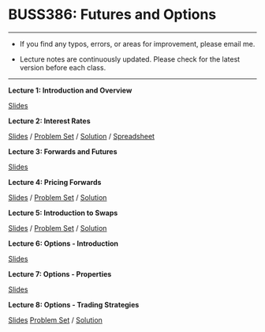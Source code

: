 # BUSS386: Futures and Options

---

- If you find any typos, errors, or areas for improvement, please email me.

- Lecture notes are continuously updated. Please check for the latest version before each class.

---


**Lecture 1: Introduction and Overview**

[Slides](https://chung-jiwoong.github.com/BUSS386/notes/01_Introduction/B386_Lec01_Introduction.pdf)
    
    

**Lecture 2: Interest Rates**

[Slides](https://chung-jiwoong.github.com/BUSS386/notes/02_Interest_Rate/B386_Lec02_Interest_Rate.pdf) / 
[Problem Set](https://chung-jiwoong.github.io/BUSS386/notes/02_Interest_Rate/B386_Lec02_Interest_Rate_PS.pdf) / 
[Solution](https://chung-jiwoong.github.io/BUSS386/notes/02_Interest_Rate/B386_Lec02_Interest_Rate_Sln.pdf) / 
[Spreadsheet](https://chung-jiwoong.github.com/BUSS386/notes/02_Interest_Rate/B386_Lec02_Interest_Rate.xlsx)


**Lecture 3: Forwards and Futures**

[Slides](https://chung-jiwoong.github.com/BUSS386/notes/03_forwards_futures/B386_Lec03_Forwards_Futures.pdf) 


**Lecture 4: Pricing Forwards**  

[Slides](https://chung-jiwoong.github.com/BUSS386/notes/04_pricing_forwards/B386_Lec04_Pricing_forward.pdf) / 
[Problem Set](https://chung-jiwoong.github.com/BUSS386/notes/04_pricing_forwards/B386_Lec04_Pricing_forward_PS.pdf) / 
[Solution](https://chung-jiwoong.github.com/BUSS386/notes/04_pricing_forwards/B386_Lec04_Pricing_forward_Sln.pdf)


**Lecture 5: Introduction to Swaps** 

[Slides](https://chung-jiwoong.github.com/BUSS386/notes/05_swaps/B386_Lec05_Swaps.pdf) / 
[Problem Set](https://chung-jiwoong.github.com/BUSS386/notes/05_swaps/B386_Lec05_Swaps_PS.pdf) / 
[Solution](https://chung-jiwoong.github.com/BUSS386/notes/05_swaps/B386_Lec05_Swaps_Sln.pdf) 



**Lecture 6: Options - Introduction** 

[Slides](https://chung-jiwoong.github.com/BUSS386/notes/06_options/B386_Lec06_Options_Intro.pdf) 


**Lecture 7: Options - Properties** 

[Slides](https://chung-jiwoong.github.com/BUSS386/notes/06_options/B386_Lec07_Options_Properties.pdf) 


**Lecture 8: Options - Trading Strategies** 

[Slides](https://chung-jiwoong.github.com/BUSS386/notes/06_options/B386_Lec08_Options_Trading.pdf) 
[Problem Set](https://chung-jiwoong.github.com/BUSS386/notes/05_swaps/B386_Lec08_Options_PS.pdf) / 
[Solution](https://chung-jiwoong.github.com/BUSS386/notes/05_swaps/B386_Lec08_Options_Sln.pdf) 



<!--

(not updated yet)


[Note 2: PDF](https://chung-jiwoong.github.com/BUSS386/chapter_options/chapter_options2.pdf) / 
[Note 3: PDF](https://chung-jiwoong.github.com/BUSS386/chapter_options/chapter_options3.pdf)  / 
[Problem Set](https://chung-jiwoong.github.io/BUSS386/chapter_options/problem_options.pdf) / 
[Solution](https://chung-jiwoong.github.io/BUSS386/chapter_options/solution_options.pdf)


**Lecture 7: Binomial Trees**

[Slides](https://chung-jiwoong.github.com/BUSS386/chapter_binomial/chapter_binomial.pdf) / 
[Problem Set](https://chung-jiwoong.github.io/BUSS386/chapter_binomial/problem_binomial.pdf) / 
[Solution](https://chung-jiwoong.github.io/BUSS386/chapter_binomial/solution_binomial.pdf)


**Lecture 8: Black-Scholes-Merton Model**

[Slides](https://chung-jiwoong.github.com/BUSS386/chapter_bsm/chapter_bsm.pdf) / 
[Problem Set](https://chung-jiwoong.github.io/BUSS386/chapter_bsm/problem_bsm.pdf) / 
[Solution](https://chung-jiwoong.github.io/BUSS386/chapter_bsm/solution_bsm.pdf)


**Lecture 9: Option Greeks**

[Slides](https://chung-jiwoong.github.com/BUSS386/chapter_greeks/chapter_greeks.pdf) / 



**Lecture 10: Implied Volatility**

[Slides](https://chung-jiwoong.github.com/BUSS386/chapter_volatility/chapter_volatility.pdf) / 
[Problem Set 1](https://chung-jiwoong.github.io/BUSS386/chapter_volatility/problem_volatility1.pdf) / 
[Problem Set 2](https://chung-jiwoong.github.io/BUSS386/chapter_volatility/problem_volatility2.pdf) / 
[Solution 1](https://chung-jiwoong.github.io/BUSS386/chapter_volatility/solution_volatility1.pdf) / 
[Solution 2](https://chung-jiwoong.github.io/BUSS386/chapter_volatility/solution_volatility2.pdf)



**Lecture 11: Exotic Options**

[Slides](https://chung-jiwoong.github.com/BUSS386/chapter_exotics/chapter_exotics.pdf) / 
[Spreadsheet](https://chung-jiwoong.github.com/BUSS386/chapter_exotics/MC_Simulation.xlsx)

-->